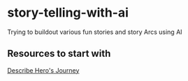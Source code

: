# story-telling-with-ai
Trying to buildout various fun stories and story Arcs using AI
## Resources to start with
[Describe Hero's Journey](./Scrap/Hero's%20journey.md)